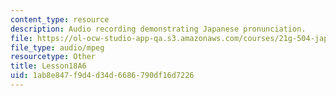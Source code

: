 ```yaml
---
content_type: resource
description: Audio recording demonstrating Japanese pronunciation.
file: https://ol-ocw-studio-app-qa.s3.amazonaws.com/courses/21g-504-japanese-iv-spring-2009/1ab8e847f9d4d34d6686790df16d7226_Lesson18A6.mp3
file_type: audio/mpeg
resourcetype: Other
title: Lesson18A6
uid: 1ab8e847-f9d4-d34d-6686-790df16d7226
---
```

